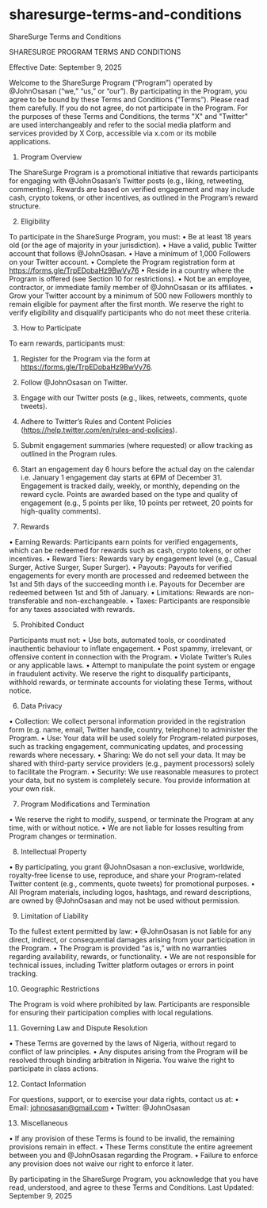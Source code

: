 # sharesurge-terms-and-conditions
ShareSurge Terms and Conditions

SHARESURGE PROGRAM TERMS AND CONDITIONS

Effective Date: September 9, 2025

Welcome to the ShareSurge Program (“Program”) operated by @JohnOsasan (“we,” “us,” or “our”). By participating in the Program, you agree to be bound by these Terms and Conditions (“Terms”). Please read them carefully. If you do not agree, do not participate in the Program.
For the purposes of these Terms and Conditions, the terms "X" and "Twitter" are used interchangeably and refer to the social media platform and services provided by X Corp, accessible via x.com or its mobile applications.

1. Program Overview
   
The ShareSurge Program is a promotional initiative that rewards participants for engaging with @JohnOsasan’s Twitter posts (e.g., liking, retweeting, commenting). Rewards are based on verified engagement and may include cash, crypto tokens, or other incentives, as outlined in the Program’s reward structure.

2. Eligibility

To participate in the ShareSurge Program, you must:
•	Be at least 18 years old (or the age of majority in your jurisdiction).
•	Have a valid, public Twitter account that follows @JohnOsasan.
•	Have a minimum of 1,000 Followers on your Twitter account.
•	Complete the Program registration form at https://forms.gle/TrpEDobaHz9BwVy76
•	Reside in a country where the Program is offered (see Section 10 for restrictions).
•	Not be an employee, contractor, or immediate family member of @JohnOsasan or its affiliates.
•	Grow your Twitter account by a minimum of 500 new Followers monthly to remain eligible for payment after the first month.
We reserve the right to verify eligibility and disqualify participants who do not meet these criteria.

3. How to Participate

To earn rewards, participants must:
1.	Register for the Program via the form at https://forms.gle/TrpEDobaHz9BwVy76.
2.	Follow @JohnOsasan on Twitter.
3.	Engage with our Twitter posts (e.g., likes, retweets, comments, quote tweets).
4.	Adhere to Twitter’s Rules and Content Policies (https://help.twitter.com/en/rules-and-policies).
5.	Submit engagement summaries (where requested) or allow tracking as outlined in the Program rules.
6.	Start an engagement day 6 hours before the actual day on the calendar i.e. January 1 engagement day starts at 6PM of December 31.
Engagement is tracked daily, weekly, or monthly, depending on the reward cycle. Points are awarded based on the type and quality of engagement (e.g., 5 points per like, 10 points per retweet, 20 points for high-quality comments).

4. Rewards

•	Earning Rewards: Participants earn points for verified engagements, which can be redeemed for rewards such as cash, crypto tokens, or other incentives.
•	Reward Tiers: Rewards vary by engagement level (e.g., Casual Surger, Active Surger, Super Surger).
•	Payouts: Payouts for verified engagements for every month are processed and redeemed between the 1st and 5th days of the succeeding month i.e. Payouts for December are redeemed between 1st and 5th of January.
•	Limitations: Rewards are non-transferable and non-exchangeable.
•	Taxes: Participants are responsible for any taxes associated with rewards. 

5. Prohibited Conduct

Participants must not:
•	Use bots, automated tools, or coordinated inauthentic behaviour to inflate engagement.
•	Post spammy, irrelevant, or offensive content in connection with the Program.
•	Violate Twitter’s Rules or any applicable laws.
•	Attempt to manipulate the point system or engage in fraudulent activity.
We reserve the right to disqualify participants, withhold rewards, or terminate accounts for violating these Terms, without notice.

6. Data Privacy

•	Collection: We collect personal information provided in the registration form (e.g. name, email, Twitter handle, country, telephone) to administer the Program.
•	Use: Your data will be used solely for Program-related purposes, such as tracking engagement, communicating updates, and processing rewards where necessary.
•	Sharing: We do not sell your data. It may be shared with third-party service providers (e.g., payment processors) solely to facilitate the Program.
•	Security: We use reasonable measures to protect your data, but no system is completely secure. You provide information at your own risk.

7. Program Modifications and Termination

•	We reserve the right to modify, suspend, or terminate the Program at any time, with or without notice. 
•	We are not liable for losses resulting from Program changes or termination.

8. Intellectual Property

•	By participating, you grant @JohnOsasan a non-exclusive, worldwide, royalty-free license to use, reproduce, and share your Program-related Twitter content (e.g., comments, quote tweets) for promotional purposes.
•	All Program materials, including logos, hashtags, and reward descriptions, are owned by @JohnOsasan and may not be used without permission.

9. Limitation of Liability

To the fullest extent permitted by law:
•	@JohnOsasan is not liable for any direct, indirect, or consequential damages arising from your participation in the Program.
•	The Program is provided “as is,” with no warranties regarding availability, rewards, or functionality.
•	We are not responsible for technical issues, including Twitter platform outages or errors in point tracking.

10. Geographic Restrictions

The Program is void where prohibited by law. Participants are responsible for ensuring their participation complies with local regulations. 

11. Governing Law and Dispute Resolution

•	These Terms are governed by the laws of Nigeria, without regard to conflict of law principles.
•	Any disputes arising from the Program will be resolved through binding arbitration in Nigeria. You waive the right to participate in class actions.

12. Contact Information

For questions, support, or to exercise your data rights, contact us at: 
•	Email: johnosasan@gmail.com 
•	Twitter: @JohnOsasan

13. Miscellaneous

•	If any provision of these Terms is found to be invalid, the remaining provisions remain in effect.
•	These Terms constitute the entire agreement between you and @JohnOsasan regarding the Program.
•	Failure to enforce any provision does not waive our right to enforce it later.

By participating in the ShareSurge Program, you acknowledge that you have read, understood, and agree to these Terms and Conditions.
Last Updated: September 9, 2025

